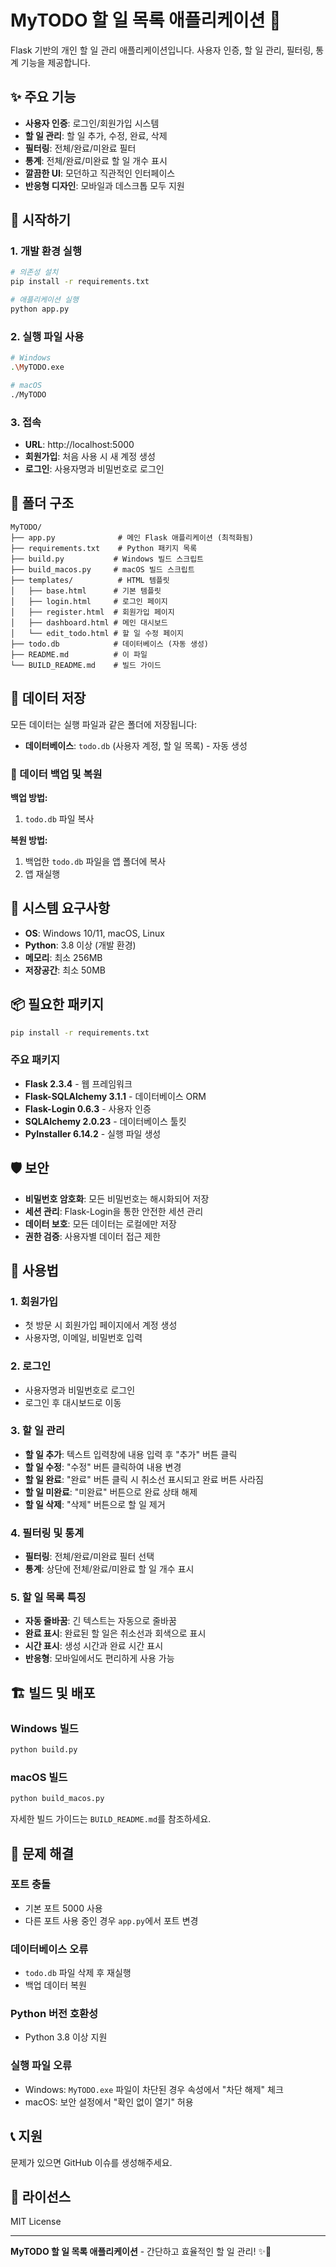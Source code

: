 # MyTODO 할 일 목록 애플리케이션 📝

Flask 기반의 개인 할 일 관리 애플리케이션입니다. 사용자 인증, 할 일 관리, 필터링, 통계 기능을 제공합니다.

## ✨ 주요 기능

- **사용자 인증**: 로그인/회원가입 시스템
- **할 일 관리**: 할 일 추가, 수정, 완료, 삭제
- **필터링**: 전체/완료/미완료 필터
- **통계**: 전체/완료/미완료 할 일 개수 표시
- **깔끔한 UI**: 모던하고 직관적인 인터페이스
- **반응형 디자인**: 모바일과 데스크톱 모두 지원

## 🚀 시작하기

### 1. 개발 환경 실행

```bash
# 의존성 설치
pip install -r requirements.txt

# 애플리케이션 실행
python app.py
```

### 2. 실행 파일 사용

```bash
# Windows
.\MyTODO.exe

# macOS
./MyTODO
```

### 3. 접속

- **URL**: http://localhost:5000
- **회원가입**: 처음 사용 시 새 계정 생성
- **로그인**: 사용자명과 비밀번호로 로그인

## 📁 폴더 구조

```
MyTODO/
├── app.py              # 메인 Flask 애플리케이션 (최적화됨)
├── requirements.txt    # Python 패키지 목록
├── build.py           # Windows 빌드 스크립트
├── build_macos.py     # macOS 빌드 스크립트
├── templates/          # HTML 템플릿
│   ├── base.html      # 기본 템플릿
│   ├── login.html     # 로그인 페이지
│   ├── register.html  # 회원가입 페이지
│   ├── dashboard.html # 메인 대시보드
│   └── edit_todo.html # 할 일 수정 페이지
├── todo.db            # 데이터베이스 (자동 생성)
├── README.md          # 이 파일
└── BUILD_README.md    # 빌드 가이드
```

## 💾 데이터 저장

모든 데이터는 실행 파일과 같은 폴더에 저장됩니다:

- **데이터베이스**: `todo.db` (사용자 계정, 할 일 목록) - 자동 생성

### 🔄 데이터 백업 및 복원

**백업 방법:**
1. `todo.db` 파일 복사

**복원 방법:**
1. 백업한 `todo.db` 파일을 앱 폴더에 복사
2. 앱 재실행

## 🔧 시스템 요구사항

- **OS**: Windows 10/11, macOS, Linux
- **Python**: 3.8 이상 (개발 환경)
- **메모리**: 최소 256MB
- **저장공간**: 최소 50MB

## 📦 필요한 패키지

```bash
pip install -r requirements.txt
```

### 주요 패키지
- **Flask 2.3.4** - 웹 프레임워크
- **Flask-SQLAlchemy 3.1.1** - 데이터베이스 ORM
- **Flask-Login 0.6.3** - 사용자 인증
- **SQLAlchemy 2.0.23** - 데이터베이스 툴킷
- **PyInstaller 6.14.2** - 실행 파일 생성

## 🛡️ 보안

- **비밀번호 암호화**: 모든 비밀번호는 해시화되어 저장
- **세션 관리**: Flask-Login을 통한 안전한 세션 관리
- **데이터 보호**: 모든 데이터는 로컬에만 저장
- **권한 검증**: 사용자별 데이터 접근 제한

## 🎯 사용법

### 1. 회원가입
- 첫 방문 시 회원가입 페이지에서 계정 생성
- 사용자명, 이메일, 비밀번호 입력

### 2. 로그인
- 사용자명과 비밀번호로 로그인
- 로그인 후 대시보드로 이동

### 3. 할 일 관리
- **할 일 추가**: 텍스트 입력창에 내용 입력 후 "추가" 버튼 클릭
- **할 일 수정**: "수정" 버튼 클릭하여 내용 변경
- **할 일 완료**: "완료" 버튼 클릭 시 취소선 표시되고 완료 버튼 사라짐
- **할 일 미완료**: "미완료" 버튼으로 완료 상태 해제
- **할 일 삭제**: "삭제" 버튼으로 할 일 제거

### 4. 필터링 및 통계
- **필터링**: 전체/완료/미완료 필터 선택
- **통계**: 상단에 전체/완료/미완료 할 일 개수 표시

### 5. 할 일 목록 특징
- **자동 줄바꿈**: 긴 텍스트는 자동으로 줄바꿈
- **완료 표시**: 완료된 할 일은 취소선과 회색으로 표시
- **시간 표시**: 생성 시간과 완료 시간 표시
- **반응형**: 모바일에서도 편리하게 사용 가능

## 🏗️ 빌드 및 배포

### Windows 빌드
```bash
python build.py
```

### macOS 빌드
```bash
python build_macos.py
```

자세한 빌드 가이드는 `BUILD_README.md`를 참조하세요.

## 🐛 문제 해결

### 포트 충돌
- 기본 포트 5000 사용
- 다른 포트 사용 중인 경우 `app.py`에서 포트 변경

### 데이터베이스 오류
- `todo.db` 파일 삭제 후 재실행
- 백업 데이터 복원

### Python 버전 호환성
- Python 3.8 이상 지원

### 실행 파일 오류
- Windows: `MyTODO.exe` 파일이 차단된 경우 속성에서 "차단 해제" 체크
- macOS: 보안 설정에서 "확인 없이 열기" 허용

## 📞 지원

문제가 있으면 GitHub 이슈를 생성해주세요.

## 📄 라이선스

MIT License

---

**MyTODO 할 일 목록 애플리케이션** - 간단하고 효율적인 할 일 관리! ✨📝 